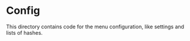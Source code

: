 # Config

This directory contains code for the menu configuration, like settings and lists of hashes.
